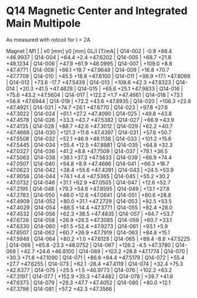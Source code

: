 Q14 Magnetic Center and Integrated Main Multipole
=================================================

As measured with rotcoil for I =   2A

Magnet  |             M1               |
        | x0 [mm]  y0 [mm] GL/I [T/mA] |
Q14-002 |    -0.9    +88.4   +46.9937  |
Q14-004 |   +64.4     +2.4   +47.6202  |
Q14-005 |   +68.7    +21.8   +48.1234  |
Q14-006 |   +47.9    +61.9   +48.0995  |
Q14-007 |  +109.0     +8.8   +47.4771  |
Q14-008 |   +66.1    +19.7   +47.9648  |
Q14-009 |   +16.8    +70.7   +47.7709  |
Q14-010 |   +45.5    +18.8   +47.6100  |
Q14-011 |   +98.9    +17.1   +47.8069  |
Q14-012 |   +73.6    -17.7   +47.5439  |
Q14-013 |  +108.6    +42.3   +47.8323  |
Q14-014 |   +20.3    +41.5   +47.4628  |
Q14-015 |   +65.6    +25.1   +47.9833  |
Q14-016 |   +75.6    +43.2   +47.5604  |
Q14-017 |  +122.2     +1.7   +47.4661  |
Q14-018 |   +73.1    +56.6   +47.6944  |
Q14-019 |   +72.2    +43.6   +47.8935  |
Q14-020 |  +106.3    +22.8   +47.4921  |
Q14-021 |   +74.7    +26.1   +47.6770  |
Q14-023 |   +97.8    +27.6   +47.3022  |
Q14-024 |   +61.1    +27.2   +47.4090  |
Q14-025 |   +49.8    +43.8   +47.4578  |
Q14-026 |   +33.3    +43.7   +47.5382  |
Q14-027 |   +66.9    +43.9   +47.4135  |
Q14-028 |   +88.7    +42.6   +47.3012  |
Q14-029 |   +62.2    +40.7   +47.4666  |
Q14-030 |  +121.3    +11.6   +47.4397  |
Q14-031 |   +57.6    +50.7   +47.5508  |
Q14-032 |   +52.1    +46.9   +48.1138  |
Q14-033 |  +101.2    +15.6   +47.5445  |
Q14-034 |   +55.4    +12.5   +47.8881  |
Q14-035 |   +64.8    +32.3   +47.0327  |
Q14-036 |   +41.2     +8.8   +47.7509  |
Q14-037 |   +79.1    +36.5   +47.5063  |
Q14-038 |   +38.1    +37.3   +47.5633  |
Q14-039 |   +66.9    +74.4   +47.0507  |
Q14-040 |   +94.8     +8.9   +47.4666  |
Q14-041 |   +66.3    +18.7   +47.0623  |
Q14-042 |   +38.4    +55.6   +47.4391  |
Q14-043 |   +24.5    +53.9   +47.9058  |
Q14-044 |   +74.1     +4.4   +47.5365  |
Q14-045 |   +55.2    +30.2   +47.0732  |
Q14-046 |   +31.1    +62.9   +47.0505  |
Q14-047 |   +12.6    +52.7   +47.2195  |
Q14-048 |   +79.3    +54.6   +47.8595  |
Q14-049 |   +13.1    +27.8   +47.2783  |
Q14-050 |   +48.0    +12.6   +47.0641  |
Q14-051 |   +80.6    +28.8   +47.4909  |
Q14-052 |   +80.0    +31.1   +47.2729  |
Q14-053 |   +92.5    +53.5   +47.4029  |
Q14-054 |   +88.5    +14.4   +47.3771  |
Q14-055 |   +82.4    +28.0   +47.4532  |
Q14-056 |   +62.3    +38.5   +47.4835  |
Q14-057 |   +64.7    +53.7   +47.6726  |
Q14-058 |   +26.9    +26.5   +47.3085  |
Q14-059 |   +60.7    +33.1   +47.6330  |
Q14-060 |   +61.5    +52.4   +47.9273  |
Q14-061 |   +93.1     +5.9   +47.6507  |
Q14-062 |   +60.7    +26.9   +47.7919  |
Q14-063 |   +84.8    +15.1   +47.5948  |
Q14-064 |   +80.2     +1.0   +47.6128  |
Q14-065 |   +89.4     -8.8   +47.5225  |
Q14-066 |   +65.8    -23.3   +48.0752  |
Q14-067 |  +126.2     -4.5   +47.3780  |
Q14-068 |   +42.7    +24.6   +46.8100  |
Q14-069 |  +103.2    +28.8   +47.1774  |
Q14-070 |   +30.3    +71.8   +47.1090  |
Q14-071 |   +86.6    +84.4   +47.5179  |
Q14-072 |   +55.4    +27.7   +47.6255  |
Q14-073 |   +62.1    -28.4   +47.4119  |
Q14-074 |   +32.4    +75.3   +42.6377  |
Q14-075 |   +25.5     +1.5   +46.9773  |
Q14-076 |  +102.2    +63.2   +47.3197  |
Q14-077 |  +152.9    +35.3   +47.4482  |
Q14-078 |   +39.7    +41.6   +47.6373  |
Q14-079 |   +29.3    +47.7   +47.4052  |
Q14-080 |   +80.0    +12.1   +47.3798  |
Q14-081 |   +57.2    +42.3   +47.3566  |
